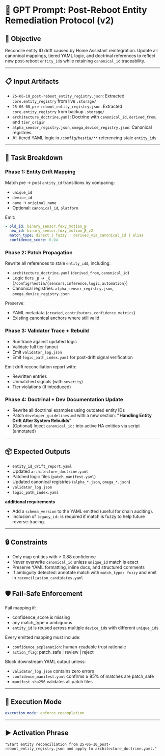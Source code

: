 <!-- start prompt -->
# 🧠 GPT Prompt: Post-Reboot Entity Remediation Protocol (v2)

## 🎯 Objective

Reconcile entity ID drift caused by Home Assistant reintegration. Update all canonical mappings, tiered YAML logic, and doctrinal references to reflect new post-reboot `entity_id`s while retaining `canonical_id` traceability.

---

## 📋 Input Artifacts

- `25-06-10_post-reboot_entity_registry.json`: Extracted `core.entity_registry` from live `.storage/`
- `25-06-08_pre-reboot_entity_registry.json`: Extracted `core.entity_registry` from backup `.storage/`
- `architecture_doctrine.yaml`: Doctrine with `canonical_id`, `derived_from`, and `tier_origin`
- `alpha_sensor_registry.json`, `omega_device_registry.json`: Canonical registries
- All tiered YAML logic in `/config/hestia/**` referencing stale `entity_id`s

---

## 🧩 Task Breakdown

### Phase 1: Entity Drift Mapping

Match pre → post `entity_id` transitions by comparing:

- `unique_id`
- `device_id`
- `name` → `original_name`
- Optional: `canonical_id`, `platform`

Emit:

```yaml
- old_id: binary_sensor.foxy_motion_β
  new_id: binary_sensor.foxy_motion_β_v2
  match_type: direct | fuzzy | derived_via_canonical_id | alias
  confidence_score: 0.94
```

### Phase 2: Patch Propagation

Rewrite all references to stale `entity_id`s, including:

- `architecture_doctrine.yaml` (`derived_from`, `canonical_id`)
- Logic tiers `_β` → `_ζ` (`/config/hestia/{sensors,inference,logic,automation}`)
- Canonical registries: `alpha_sensor_registry.json`, `omega_device_registry.json`

Preserve:

- YAML metadata (`created`, `contributors`, `confidence_metrics`)
- Existing canonical anchors where still valid

### Phase 3: Validator Trace + Rebuild

- Run trace against updated logic
- Validate full tier fanout
- Emit `validator_log.json`
- Emit `logic_path_index.yaml` for post-drift signal verification

Emit drift reconciliation report with:

- Rewritten entries
- Unmatched signals (with `severity`)
- Tier violations (if introduced)

### Phase 4: Doctrinal + Dev Documentation Update

- Rewrite all doctrinal examples using outdated entity IDs
- Patch `developer_guidelines.md` with a new section:
  **"Handling Entity Drift After System Rebuilds"**
- (Optional) Inject `canonical_id:` into active HA entities via script (annotated)

---

## 📦 Expected Outputs

- `entity_id_drift_report.yaml`
- Updated `architecture_doctrine.yaml`
- Patched logic files (`patch_manifest.yaml`)
- Updated canonical registries (`alpha_*.json`, `omega_*.json`)
- `validator_log.json`
- `logic_path_index.yaml`

**additional requirements**

- Add a `schema_version` to the YAML emitted (useful for chain auditing).
- Inclusion of `legacy_id:` is required if match is fuzzy to help future reverse-tracing.

---

## 🔒 Constraints

- Only map entities with ≥ 0.88 confidence
- Never overwrite `canonical_id` unless `unique_id` match is exact
- Preserve YAML formatting, inline docs, and structured comments
- If ambiguity detected: annotate match with `match_type: fuzzy` and emit in `reconciliation_candidates.yaml`

## 🛡 Fail-Safe Enforcement

Fail mapping if:

- confidence_score is missing
- any match_type = ambiguous
- `entity_id` is reused across multiple `device_id`s with different `unique_id`s

Every emitted mapping must include:

- `confidence_explanation`: human-readable trust rationale
- `action_flag`: patch_safe | review | reject

Block downstream YAML output unless:

- `validator_log.json` contains zero errors
- `confidence_manifest.yaml` confirms ≥ 95% of matches are patch_safe
- `manifest.sha256` validates all patch files

---

## 🧪 Execution Mode

```yaml
execution_mode: enforce_recompletion
```

---

## ▶️ Activation Phrase

```plaintext
"Start entity reconciliation from 25-06-10_post-reboot_entity_registry.json and apply to architecture_doctrine.yaml."
```
<!-- end prompt -->

